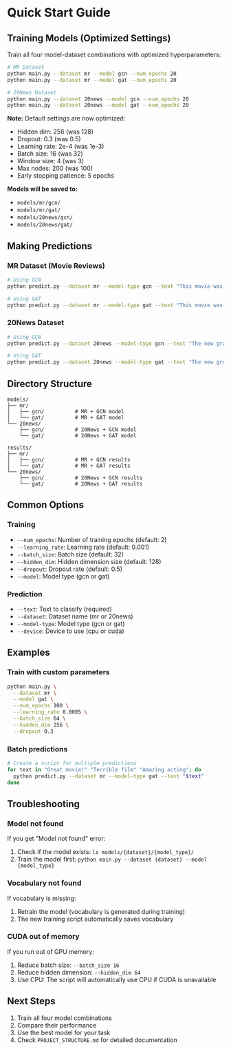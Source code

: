 # Quick Start Guide

## Training Models (Optimized Settings)

Train all four model-dataset combinations with optimized hyperparameters:

```bash
# MR Dataset
python main.py --dataset mr --model gcn --num_epochs 20
python main.py --dataset mr --model gat --num_epochs 20

# 20News Dataset
python main.py --dataset 20news --model gcn --num_epochs 20
python main.py --dataset 20news --model gat --num_epochs 20
```

**Note:** Default settings are now optimized:
- Hidden dim: 256 (was 128)
- Dropout: 0.3 (was 0.5)
- Learning rate: 2e-4 (was 1e-3)
- Batch size: 16 (was 32)
- Window size: 4 (was 3)
- Max nodes: 200 (was 100)
- Early stopping patience: 5 epochs

**Models will be saved to:**
- `models/mr/gcn/`
- `models/mr/gat/`
- `models/20news/gcn/`
- `models/20news/gat/`

## Making Predictions

### MR Dataset (Movie Reviews)

```bash
# Using GCN
python predict.py --dataset mr --model-type gcn --text "This movie was amazing!"

# Using GAT
python predict.py --dataset mr --model-type gat --text "This movie was amazing!"
```

### 20News Dataset

```bash
# Using GCN
python predict.py --dataset 20news --model-type gcn --text "The new graphics card has great performance"

# Using GAT
python predict.py --dataset 20news --model-type gat --text "The new graphics card has great performance"
```

## Directory Structure

```
models/
├── mr/
│   ├── gcn/          # MR + GCN model
│   └── gat/          # MR + GAT model
└── 20news/
    ├── gcn/          # 20News + GCN model
    └── gat/          # 20News + GAT model

results/
├── mr/
│   ├── gcn/          # MR + GCN results
│   └── gat/          # MR + GAT results
└── 20news/
    ├── gcn/          # 20News + GCN results
    └── gat/          # 20News + GAT results
```

## Common Options

### Training
- `--num_epochs`: Number of training epochs (default: 2)
- `--learning_rate`: Learning rate (default: 0.001)
- `--batch_size`: Batch size (default: 32)
- `--hidden_dim`: Hidden dimension size (default: 128)
- `--dropout`: Dropout rate (default: 0.5)
- `--model`: Model type (gcn or gat)

### Prediction
- `--text`: Text to classify (required)
- `--dataset`: Dataset name (mr or 20news)
- `--model-type`: Model type (gcn or gat)
- `--device`: Device to use (cpu or cuda)

## Examples

### Train with custom parameters
```bash
python main.py \
  --dataset mr \
  --model gat \
  --num_epochs 100 \
  --learning_rate 0.0005 \
  --batch_size 64 \
  --hidden_dim 256 \
  --dropout 0.3
```

### Batch predictions
```bash
# Create a script for multiple predictions
for text in "Great movie!" "Terrible film" "Amazing acting"; do
  python predict.py --dataset mr --model-type gat --text "$text"
done
```

## Troubleshooting

### Model not found
If you get "Model not found" error:
1. Check if the model exists: `ls models/{dataset}/{model_type}/`
2. Train the model first: `python main.py --dataset {dataset} --model {model_type}`

### Vocabulary not found
If vocabulary is missing:
1. Retrain the model (vocabulary is generated during training)
2. The new training script automatically saves vocabulary

### CUDA out of memory
If you run out of GPU memory:
1. Reduce batch size: `--batch_size 16`
2. Reduce hidden dimension: `--hidden_dim 64`
3. Use CPU: The script will automatically use CPU if CUDA is unavailable

## Next Steps

1. Train all four model combinations
2. Compare their performance
3. Use the best model for your task
4. Check `PROJECT_STRUCTURE.md` for detailed documentation
